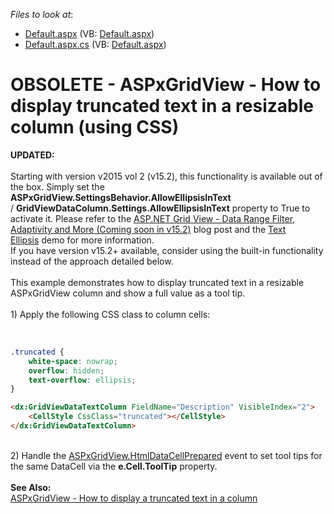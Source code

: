<!-- default file list -->
*Files to look at*:

* [Default.aspx](./CS/WebSite/Default.aspx) (VB: [Default.aspx](./VB/WebSite/Default.aspx))
* [Default.aspx.cs](./CS/WebSite/Default.aspx.cs) (VB: [Default.aspx](./VB/WebSite/Default.aspx))
<!-- default file list end -->
# OBSOLETE - ASPxGridView - How to display truncated text in a resizable column (using CSS)


<p><strong>UPDATED:<br><br></strong>Starting with version v2015 vol 2 (v15.2), this functionality is available out of the box. Simply set the <strong>ASPxGridView.SettingsBehavior.AllowEllipsisInText</strong> / <strong>GridViewDataColumn.Settings.AllowEllipsisInText</strong> property to True to activate it. Please refer to the <a href="https://community.devexpress.com/blogs/aspnet/archive/2015/11/10/asp-net-grid-view-data-range-filter-adaptivity-and-more-coming-soon-in-v15-2.aspx">ASP.NET Grid View - Data Range Filter, Adaptivity and More (Coming soon in v15.2)</a> blog post and the <a href="http://demos.devexpress.com/ASPxGridViewDemos/Columns/TextEllipsis.aspx">Text Ellipsis</a> demo for more information.<br>If you have version v15.2+ available, consider using the built-in functionality instead of the approach detailed below.<br><br>This example demonstrates how to display truncated text in a resizable ASPxGridView column and show a full value as a tool tip.<br><br>1) Apply the following CSS class to column cells:</p>
<br>


```css
.truncated {
    white-space: nowrap;
    overflow: hidden;
    text-overflow: ellipsis;
}
```




```aspx
<dx:GridViewDataTextColumn FieldName="Description" VisibleIndex="2">
    <CellStyle CssClass="truncated"></CellStyle>
</dx:GridViewDataTextColumn>
```


<p><br>2) Handle the <a href="http://documentation.devexpress.com/#AspNet/DevExpressWebASPxGridViewASPxGridView_HtmlDataCellPreparedtopic"><u>ASPxGridView.HtmlDataCellPrepared</u></a> event to set tool tips for the same DataCell via the <strong>e.Cell.ToolTip</strong> property.<br><br><strong>S</strong><strong>ee Also:<br></strong><a href="https://www.devexpress.com/Support/Center/p/E3934">ASPxGridView - How to display a truncated text in a column</a></p>

<br/>


